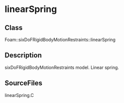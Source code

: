 # linearSpring 
## Class
Foam::sixDoFRigidBodyMotionRestraints::linearSpring

## Description
sixDoFRigidBodyMotionRestraints model.  Linear spring.

## SourceFiles
linearSpring.C

